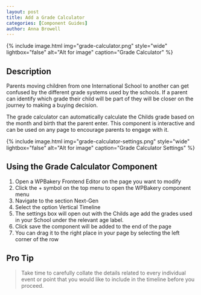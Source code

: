 ```yaml
---
layout: post
title: Add a Grade Calculator
categories: [Component Guides]
author: Anna Browell
---
```

{% include image.html img="grade-calculator.png" style="wide" lightbox="false" alt="Alt for image" caption="Grade Calculator" %}


## Description

Parents moving children from one International School to another can get confused by the different grade systems used by the schools. If a parent can identify which grade their child will be part of they will be closer on the journey to making a buying decision.

The grade calculator can automatically calculate the Childs grade based on the month and birth that the parent enter. This component is interactive and can be used on any page to encourage parents to engage with it.

{% include image.html img="grade-calculator-settings.png" style="wide" lightbox="false" alt="Alt for image" caption="Grade Calculator Settings" %}


## Using the Grade Calculator Component


1. Open a WPBakery Frontend Editor on the page you want to modify
2. Click the + symbol on the top menu to open the WPBakery component menu
3. Navigate to the section Next-Gen
4. Select the option Vertical Timeline
5. The settings box will open out with the Childs age add the grades used in your School under the relevant age label.
6. Click save the component will be added to the end of the page
7. You can drag it to the right place in your page by selecting the left corner of the row


## Pro Tip
> Take time to carefully collate the details related to every individual event or point that you would like to include in the timeline before you proceed.
